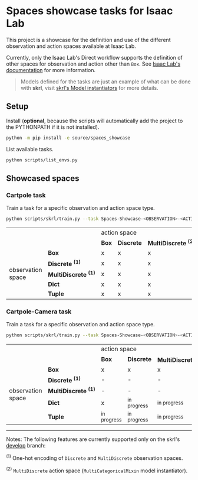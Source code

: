# Spaces showcase tasks for Isaac Lab

This project is a showcase for the definition and use of the different observation and action spaces available at Isaac Lab.

Currently, only the Isaac Lab's Direct workflow supports the definition of other spaces for observation and action other than `Box`.
See [Isaac Lab's documentation](https://isaac-sim.github.io/IsaacLab/main/source/api/lab/isaaclab.envs.html#isaaclab.envs.DirectRLEnvCfg.observation_space) for more information.

> Models defined for the tasks are just an example of what can be done with **skrl**, visit [skrl's Model instantiators](https://skrl.readthedocs.io/en/latest/api/utils/model_instantiators.html) for more details.

## Setup

Install (**optional**, because the scripts will automatically add the project to the PYTHONPATH if it is not installed).

```bash
python -m pip install -e source/spaces_showcase
```

List available tasks.

```bash
python scripts/list_envs.py
```

## Showcased spaces

### Cartpole task

Train a task for a specific observation and action space type.

```bash
python scripts/skrl/train.py --task Spaces-Showcase-<OBSERVATION>-<ACTION>-Cartpole-Direct-v0 --headless
```

<table>
<tbody>
  <tr>
    <td colspan="2" rowspan="2"></td>
    <td colspan="5">action space</td>
  </tr>
  <tr>
    <td><strong>Box</strong></td>
    <td><strong>Discrete</strong></td>
    <td><strong>MultiDiscrete&nbsp;<sup>(2)</sup></strong></td>
  </tr>
  <tr>
    <td rowspan="5"><p>observation space</td>
    <td><strong>Box</strong></td>
    <td>x</td>
    <td>x</td>
    <td>x</td>
  </tr>
  <tr>
    <td><strong>Discrete&nbsp;<sup>(1)</sup></strong></td>
    <td>x</td>
    <td>x</td>
    <td>x</td>
  </tr>
  <tr>
    <td><strong>MultiDiscrete&nbsp;<sup>(1)</sup></strong></td>
    <td>x</td>
    <td>x</td>
    <td>x</td>
  </tr>
  <tr>
    <td><strong>Dict</strong></td>
    <td>x</td>
    <td>x</td>
    <td>x</td>
  </tr>
  <tr>
    <td><strong>Tuple</strong></td>
    <td>x</td>
    <td>x</td>
    <td>x</td>
  </tr>
</tbody></table>

### Cartpole-Camera task

Train a task for a specific observation and action space type.

```bash
python scripts/skrl/train.py --task Spaces-Showcase-<OBSERVATION>-<ACTION>-Cartpole-Camera-Direct-v0 --enable_cameras --headless
```

<table>
<tbody>
  <tr>
    <td colspan="2" rowspan="2"></td>
    <td colspan="5">action space</td>
  </tr>
  <tr>
    <td><strong>Box</strong></td>
    <td><strong>Discrete</strong></td>
    <td><strong>MultiDiscrete&nbsp;<sup>(2)</sup></strong></td>
  </tr>
  <tr>
    <td rowspan="5"><p>observation space</td>
    <td><strong>Box</strong></td>
    <td>x</td>
    <td>x</td>
    <td>x</td>
  </tr>
  <tr>
    <td><strong>Discrete&nbsp;<sup>(1)</sup></strong></td>
    <td>-</td>
    <td>-</td>
    <td>-</td>
  </tr>
  <tr>
    <td><strong>MultiDiscrete&nbsp;<sup>(1)</sup></strong></td>
    <td>-</td>
    <td>-</td>
    <td>-</td>
  </tr>
  <tr>
    <td><strong>Dict</strong></td>
    <td>x</td>
    <td><small>in progress</small></td>
    <td><small>in progress</small></td>
  </tr>
  <tr>
    <td><strong>Tuple</strong></td>
    <td><small>in progress</small></td>
    <td><small>in progress</small></td>
    <td><small>in progress</small></td>
  </tr>
</tbody></table>

<hr>

Notes: The following features are currently supported only on the skrl's [develop](https://github.com/Toni-SM/skrl/tree/develop) branch:

<sup>(1)</sup> One-hot encoding of `Discrete` and `MultiDiscrete` observation spaces.

<sup>(2)</sup> `MultiDiscrete` action space (`MultiCategoricalMixin` model instantiator).
